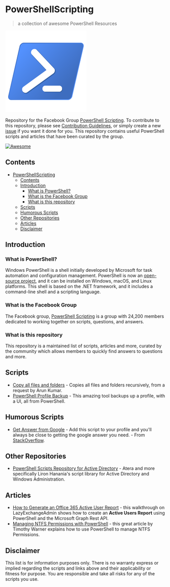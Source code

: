 # PowerShellScripting
> a collection of awesome PowerShell Resources

![PowershellLogo](img/PowershellLogo.png)

Repository for the Facebook Group [PowerShell Scripting](https://www.facebook.com/groups/169862746384097/?fref=nf). To contribute to this repository, please see [Contribution Guidelines](CONTRIBUTING.md), or simply create a new [issue](https://github.com/nickbeau/PowerShellScripting/issues/new/choose) if you want it done for you. This repository contains useful PowerShell scripts and articles that have been curated by the group.

[![Awesome](https://awesome.re/badge.svg)](https://awesome.re)

## Contents
- [PowerShellScripting](#powershellscripting)
  - [Contents](#contents)
  - [Introduction](#introduction)
    - [What is PowerShell?](#what-is-powershell)
    - [What is the Facebook Group](#what-is-the-facebook-group)
    - [What is this repository](#what-is-this-repository)
  - [Scripts](#scripts)
  - [Humorous Scripts](#humorous-scripts)
  - [Other Repositories](#other-repositories)
  - [Articles](#articles)
  - [Disclaimer](#disclaimer)

## Introduction
### What is PowerShell?
Windows PowerShell is a shell initially developed by Microsoft for task automation and configuration management. PowerShell is now an [open-source project](https://github.com/PowerShell/PowerShell), and it can be installed on Windows, macOS, and Linux platforms. This shell is based on the .NET framework, and it includes a command-line shell and a scripting language.

### What is the Facebook Group
The Facebook group, [PowerShell Scripting](https://www.facebook.com/groups/169862746384097/?fref=nf) is a group with 24,200 members dedicated to working together on scripts, questions, and answers.

### What is this repository
This repository is a maintained list of scripts, articles and more, curated by the community which allows members to quickly find answers to questions and more.

## Scripts
* [Copy all files and folders](scripts/copyAllfilesandfolders.ps1) - Copies all files and folders recursively, from a request by Arun Kumar.
* [PowerShell Profile Backup](https://github.com/01000001-01001110/PowershellProfileBackup) - This amazing tool backups up a profile, with a UI, all from PowerShell.

## Humorous Scripts
* [Get Answer from Google](scripts/googlefunction.ps1) - Add this script to your profile and you'll always be close to getting the google answer you need. - From [StackOverflow](https://stackoverflow.com/questions/32703483/get-google-search-results-via-powershell).

## Other Repositories
* [PowerShell Scripts Repository for Active Directory](https://support.atera.com/hc/en-us/articles/221113188-PowerShell-Scripts-Repository-for-Active-Directory?mobile_site=true&fbclid=IwAR2IhxgJgaUbh9xiWwnbSXqJXKmJ3eR0lo374XitW4x1IZsXGWyYeyKGlSI) - Atera and more specifically Liron Hanania's script library for Active Directory and Windows Administration.

## Articles
* [How to Generate an Office 365 Active User Report](https://www.lazyexchangeadmin.com/generate-office365-active-user-report/?fbclid=IwAR0xAY1GwGM5NXHBo8EhJaax1m5EVf8weIijZoqyMFcOSSVnp62DOXeJvAw) - this walkthrough on LazyExchangeAdmin shows how to create an **Active Users Report** using PowerShell and the Microsoft Graph Rest API.
* [Managing NTFS Permissions with PowerShell](https://4sysops.com/archives/managing-ntfs-permissions-with-powershell/?fbclid=IwAR2IPkYFIU-315lvDLY74GvNn4Xo7gNWP7Yi7tfBBsXCvw_cKToKicwlv_Y) - this great article by Timothy Warner explains how to use PowerShell to manage NTFS Permissions.


## Disclaimer
This list is for information purposes only. There is no warranty express or implied regarding the scripts and links above and their applicability or fitness for purpose. You are responsible and take all risks for any of the scripts you use.